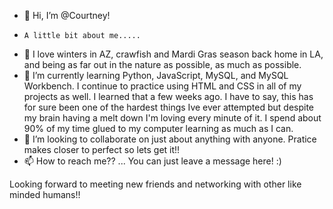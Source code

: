 - 👋 Hi, I’m @Courtney!
-     A little bit about me.....
- 👀 I love winters in AZ, crawfish and Mardi Gras season back home in LA, and being as far out in the nature as possible, as much as possible.
- 🌱 I’m currently learning Python, JavaScript, MySQL, and MySQL Workbench.  I continue to practice using HTML and CSS in all of my projects as well.  I learned that a few weeks ago.  I have to say, this has for sure been one of the hardest things Ive ever attempted but despite my brain having a melt down I'm loving every minute of it.  I spend about 90% of my time glued to my computer learning as much as I can. 
- 💞️ I’m looking to collaborate on just about anything with anyone.  Pratice makes closer to perfect so lets get it!!
- 📫 How to reach me?? ... You can just leave a message here! :)

Looking forward to meeting new friends and networking with other like minded humans!!

<!---
CourtneyB
--->
